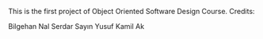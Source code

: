 This is the first project of Object Oriented Software Design Course.
Credits:

Bilgehan Nal
Serdar Sayın
Yusuf Kamil Ak
